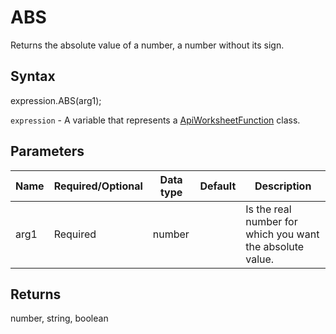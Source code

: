 # ABS

Returns the absolute value of a number, a number without its sign.

## Syntax

expression.ABS(arg1);

`expression` - A variable that represents a [ApiWorksheetFunction](../ApiWorksheetFunction.md) class.

## Parameters

| **Name** | **Required/Optional** | **Data type** | **Default** | **Description** |
| ------------- | ------------- | ------------- | ------------- | ------------- |
| arg1 | Required | number |  | Is the real number for which you want the absolute value. |

## Returns

number, string, boolean